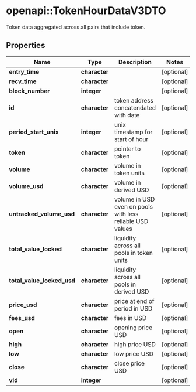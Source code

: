 # openapi::TokenHourDataV3DTO

Token data aggregated across all pairs that include token.

## Properties
Name | Type | Description | Notes
------------ | ------------- | ------------- | -------------
**entry_time** | **character** |  | [optional] 
**recv_time** | **character** |  | [optional] 
**block_number** | **integer** |  | [optional] 
**id** | **character** | token address concatendated with date | [optional] 
**period_start_unix** | **integer** | unix timestamp for start of hour | [optional] 
**token** | **character** | pointer to token | [optional] 
**volume** | **character** | volume in token units | [optional] 
**volume_usd** | **character** | volume in derived USD | [optional] 
**untracked_volume_usd** | **character** | volume in USD even on pools with less reliable USD values | [optional] 
**total_value_locked** | **character** | liquidity across all pools in token units | [optional] 
**total_value_locked_usd** | **character** | liquidity across all pools in derived USD | [optional] 
**price_usd** | **character** | price at end of period in USD | [optional] 
**fees_usd** | **character** | fees in USD | [optional] 
**open** | **character** | opening price USD | [optional] 
**high** | **character** | high price USD | [optional] 
**low** | **character** | low price USD | [optional] 
**close** | **character** | close price USD | [optional] 
**vid** | **integer** |  | [optional] 


